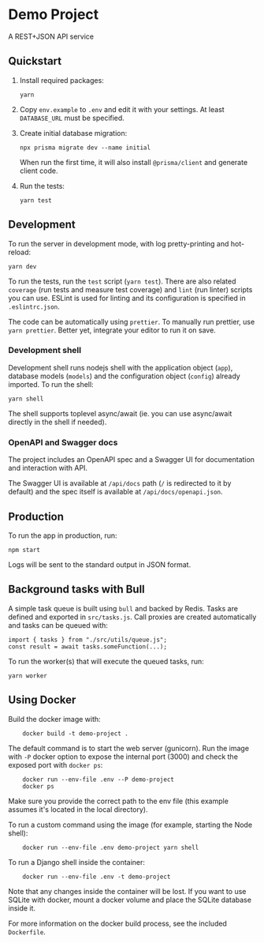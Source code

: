 # Demo Project

A REST+JSON API service

## Quickstart

1. Install required packages:

   ```
   yarn
   ```

2. Copy `env.example` to `.env` and edit it with your settings.
   At least `DATABASE_URL` must be specified.

3. Create initial database migration:

   ```
   npx prisma migrate dev --name initial
   ```

   When run the first time, it will also install
   `@prisma/client` and generate client code.

4. Run the tests:

   ```
   yarn test
   ```

## Development

To run the server in development mode, with log pretty-printing
and hot-reload:

```
yarn dev
```

To run the tests, run the `test` script (`yarn test`). There are
also related `coverage` (run tests and measure test coverage) and `lint`
(run linter) scripts you can use. ESLint is used for linting and its
configuration is specified in `.eslintrc.json`.

The code can be automatically using `prettier`. To manually run
prettier, use `yarn prettier`. Better yet, integrate your editor
to run it on save.

### Development shell

Development shell runs nodejs shell with the application object (`app`),
database models (`models`) and the configuration object (`config`)
already imported. To run the shell:

```
yarn shell
```

The shell supports toplevel async/await (ie. you can use async/await
directly in the shell if needed).

### OpenAPI and Swagger docs

The project includes an OpenAPI spec and a Swagger UI for documentation and
interaction with API.

The Swagger UI is available at `/api/docs` path (`/` is redirected to it by
default) and the spec itself is available at `/api/docs/openapi.json`.

## Production

To run the app in production, run:

```
npm start
```

Logs will be sent to the standard output in JSON format.

## Background tasks with Bull

A simple task queue is built using `bull` and backed by Redis. Tasks are
defined and exported in `src/tasks.js`. Call proxies are created automatically
and tasks can be queued with:

```
import { tasks } from "./src/utils/queue.js";
const result = await tasks.someFunction(...);
```

To run the worker(s) that will execute the queued tasks, run:

```
yarn worker
```

## Using Docker

Build the docker image with:

        docker build -t demo-project .

The default command is to start the web server (gunicorn). Run the image
with `-P` docker option to expose the internal port (3000) and check the
exposed port with `docker ps`:

        docker run --env-file .env --P demo-project
        docker ps

Make sure you provide the correct path to the env file (this example assumes
it's located in the local directory).

To run a custom command using the image (for example, starting the Node
shell):

        docker run --env-file .env demo-project yarn shell

To run a Django shell inside the container:

        docker run --env-file .env -t demo-project

Note that any changes inside the container will be lost. If you want to use
SQLite with docker, mount a docker volume and place the SQLite database
inside it.

For more information on the docker build process, see the included
`Dockerfile`.

